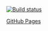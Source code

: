 [![Build status](https://ci.appveyor.com/api/projects/status/t6jqy29fyp769s77/branch/main?svg=true)](https://ci.appveyor.com/project/MaxKrch/ahj-lesson7-task2/branch/main)

[GitHub Pages](https://maxkrch.github.io/ahj-lesson7-task2/)